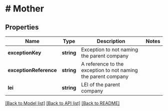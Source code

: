 # # Mother

## Properties

Name | Type | Description | Notes
------------ | ------------- | ------------- | -------------
**exceptionKey** | **string** | Exception to not naming the parent company || NULL if rr_lei SET || Options: &#39;NO_LEI&#39;, &#39;NO_KNOWN_PERSON&#39;, &#39;NON_PUBLIC&#39;, &#39;NATURAL_PERSON | [optional]
**exceptionReference** | **string** | A reference to the exception to not naming the parent company || Can be NULL | [optional]
**lei** | **string** | LEI of the parent company || Can be NULL if rr_exception_key set | [optional]

[[Back to Model list]](../../README.md#models) [[Back to API list]](../../README.md#endpoints) [[Back to README]](../../README.md)
